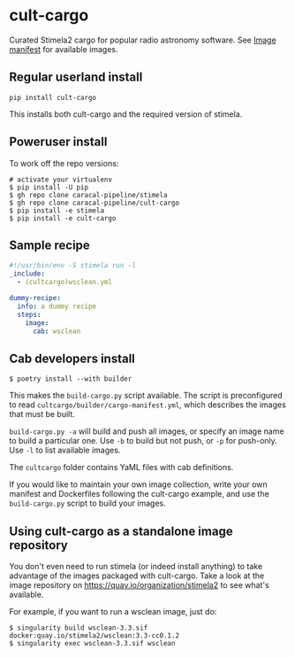 # cult-cargo
Curated Stimela2 cargo for popular radio astronomy software. See [Image manifest](./bundle-manifest.md) for available images.

## Regular userland install

```
pip install cult-cargo
```

This installs both cult-cargo and the required version of stimela.

## Poweruser install

To work off the repo versions:

```
# activate your virtualenv
$ pip install -U pip
$ gh repo clone caracal-pipeline/stimela
$ gh repo clone caracal-pipeline/cult-cargo
$ pip install -e stimela
$ pip install -e cult-cargo
```

## Sample recipe

```yml
#!/usr/bin/env -S stimela run -l
_include: 
  - (cultcargo)wsclean.yml

dummy-recipe:
  info: a dummy recipe
  steps:
    image:
      cab: wsclean
```

## Cab developers install

```
$ poetry install --with builder
```

This makes the ``build-cargo.py`` script available. The script is preconfigured to read ``cultcargo/builder/cargo-manifest.yml``, which describes the images that must be built.

``build-cargo.py -a`` will build and push all images, or specify an image name to build a particular one. Use ``-b`` to build but not push, or ``-p`` for push-only. Use ``-l`` to list available images.

The ``cultcargo`` folder contains YaML files with cab definitions.

If you would like to maintain your own image collection, write your own manifest and Dockerfiles following the cult-cargo example, and use the ``build-cargo.py`` script to build your images.

## Using cult-cargo as a standalone image repository

You don't even need to run stimela (or indeed install anything) to take advantage of the images packaged with cult-cargo. Take a look at the image repository on https://quay.io/organization/stimela2 to see what's available.

For example, if you want to run a wsclean image, just do:

```
$ singularity build wsclean-3.3.sif docker:quay.io/stimela2/wsclean:3.3-cc0.1.2
$ singularity exec wsclean-3.3.sif wsclean 
```

